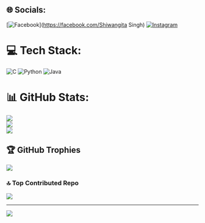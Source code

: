 
## 🌐 Socials:
[![Facebook](https://img.shields.io/badge/Facebook-%231877F2.svg?logo=Facebook&logoColor=white)](https://facebook.com/Shiwangita Singh) [![Instagram](https://img.shields.io/badge/Instagram-%23E4405F.svg?logo=Instagram&logoColor=white)](https://instagram.com/shiwangita_singh) 

# 💻 Tech Stack:
![C](https://img.shields.io/badge/c-%2300599C.svg?style=for-the-badge&logo=c&logoColor=white) ![Python](https://img.shields.io/badge/python-3670A0?style=for-the-badge&logo=python&logoColor=ffdd54) ![Java](https://img.shields.io/badge/java-%23ED8B00.svg?style=for-the-badge&logo=openjdk&logoColor=white)
# 📊 GitHub Stats:
![](https://github-readme-stats.vercel.app/api?username=ShiwangitaSingh&theme=nightowl&hide_border=false&include_all_commits=true&count_private=false)<br/>
![](https://github-readme-streak-stats.herokuapp.com/?user=ShiwangitaSingh&theme=nightowl&hide_border=false)<br/>
![](https://github-readme-stats.vercel.app/api/top-langs/?username=ShiwangitaSingh&theme=nightowl&hide_border=false&include_all_commits=true&count_private=false&layout=compact)

## 🏆 GitHub Trophies
![](https://github-profile-trophy.vercel.app/?username=ShiwangitaSingh&theme=radical&no-frame=true&no-bg=false&margin-w=4)

### 🔝 Top Contributed Repo
![](https://github-contributor-stats.vercel.app/api?username=ShiwangitaSingh&limit=5&theme=dark&combine_all_yearly_contributions=true)

---
[![](https://visitcount.itsvg.in/api?id=ShiwangitaSingh&icon=2&color=6)](https://visitcount.itsvg.in)

<!-- Proudly created with GPRM ( https://gprm.itsvg.in ) -->
